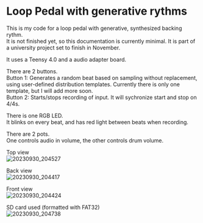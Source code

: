 # Loop Pedal with generative rythms

This is my code for a loop pedal with generative, synthesized backing rythm.  
It is not finished yet, so this documentation is currently minimal. It is part of a university project set to finish in November.  

It uses a Teensy 4.0 and a audio adapter board.  
  
There are 2 buttons.  
Button 1: Generates a random beat based on sampling without replacement, using user-defined distribution templates. Currently there is only one template, but I will add more soon.  
Button 2: Starts/stops recording of input. It will sychronize start and stop on 4/4s.  
  
There is one RGB LED.  
It blinks on every beat, and has red light between beats when recording.  
  
There are 2 pots.  
One controls audio in volume, the other controls drum volume.  
  
Top view  
![20230930_204527](https://github.com/MariusIrgens/LoopPedal/assets/78429226/c2855f8c-e439-41cc-b979-e07003665d69)
  
Back view  
![20230930_204417](https://github.com/MariusIrgens/LoopPedal/assets/78429226/5f62422c-1067-44e5-98b3-58dfe9e66d2c)
  
Front view  
![20230930_204424](https://github.com/MariusIrgens/LoopPedal/assets/78429226/a6245a6f-e33d-45b7-869e-674ee4606ee2)
  
SD card used (formatted with FAT32)  
![20230930_204738](https://github.com/MariusIrgens/LoopPedal/assets/78429226/814e6101-8a80-4674-9a4b-3e68100ca5be)
